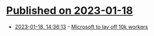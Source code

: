 # [Published on 2023-01-18](index.md)

* [2023-01-18, 14:36:13](https://news.ycombinator.com/item?id=34427055) - [Microsoft to lay off 10k workers](https://blogs.microsoft.com/blog/2023/01/18/subject-focusing-on-our-short-and-long-term-opportunity/)
